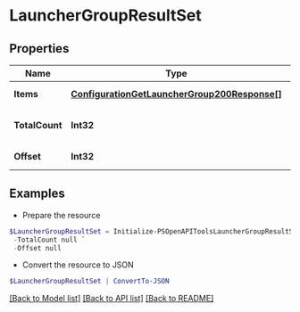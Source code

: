 # LauncherGroupResultSet
## Properties

Name | Type | Description | Notes
------------ | ------------- | ------------- | -------------
**Items** | [**ConfigurationGetLauncherGroup200Response[]**](ConfigurationGetLauncherGroup200Response.md) | Requested items | [optional] 
**TotalCount** | **Int32** | Total item count (if requested) | [optional] 
**Offset** | **Int32** | Offset requested | [optional] 

## Examples

- Prepare the resource
```powershell
$LauncherGroupResultSet = Initialize-PSOpenAPIToolsLauncherGroupResultSet  -Items null `
 -TotalCount null `
 -Offset null
```

- Convert the resource to JSON
```powershell
$LauncherGroupResultSet | ConvertTo-JSON
```

[[Back to Model list]](../README.md#documentation-for-models) [[Back to API list]](../README.md#documentation-for-api-endpoints) [[Back to README]](../README.md)

